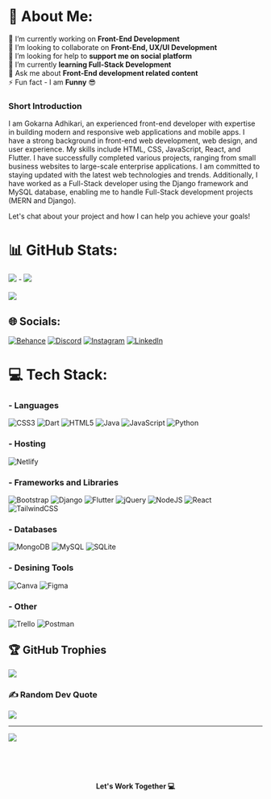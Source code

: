 
# 💫 About Me:
🔭 I’m currently working on **Front-End Development**<br>👯 I’m looking to collaborate on **Front-End, UX/UI Development** <br>🤝 I’m looking for help to **support me on social platform** <br>🌱 I’m currently **learning Full-Stack Development** <br>💬 Ask me about **Front-End development related content** <br>⚡ Fun fact - I am **Funny** 😎

### Short Introduction
I am Gokarna Adhikari, an experienced front-end developer with expertise in building modern and responsive web applications and mobile apps. I have a strong background in front-end web development, web design, and user experience. My skills include HTML, CSS, JavaScript, React, and Flutter. I have successfully completed various projects, ranging from small business websites to large-scale enterprise applications. I am committed to staying updated with the latest web technologies and trends. Additionally, I have worked as a Full-Stack developer using the Django framework and MySQL database, enabling me to handle Full-Stack development projects (MERN and Django).

Let's chat about your project and how I can help you achieve your goals!

# 📊 GitHub Stats:
![](https://github-readme-stats.vercel.app/api?username=gokarna123-goku&theme=radical&hide_border=false&include_all_commits=true&count_private=true) - 
![](https://github-readme-stats.vercel.app/api/top-langs/?username=gokarna123-goku&theme=radical&hide_border=false&include_all_commits=true&count_private=true&layout=compact) <br/> <br/>
![](https://github-readme-streak-stats.herokuapp.com/?user=gokarna123-goku&theme=radical&hide_border=false)

## 🌐 Socials:
[![Behance](https://img.shields.io/badge/Behance-1769ff?logo=behance&logoColor=white)](https://behance.net/https://www.behance.net/gokarnaadhikari) [![Discord](https://img.shields.io/badge/Discord-%237289DA.svg?logo=discord&logoColor=white)](https://discord.gg/https://discord.gg/9BhRT9Ae) [![Instagram](https://img.shields.io/badge/Instagram-%23E4405F.svg?logo=Instagram&logoColor=white)](https://instagram.com/https://www.instagram.com/theac_goku153/) [![LinkedIn](https://img.shields.io/badge/LinkedIn-%230077B5.svg?logo=linkedin&logoColor=white)](https://linkedin.com/in/https://www.linkedin.com/in/gokarna-a-583b0b245/) 

# 💻 Tech Stack:
### - Languages


![CSS3](https://img.shields.io/badge/css3-%231572B6.svg?style=for-the-badge&logo=css3&logoColor=white) ![Dart](https://img.shields.io/badge/dart-%230175C2.svg?style=for-the-badge&logo=dart&logoColor=white) ![HTML5](https://img.shields.io/badge/html5-%23E34F26.svg?style=for-the-badge&logo=html5&logoColor=white) ![Java](https://img.shields.io/badge/java-%23ED8B00.svg?style=for-the-badge&logo=java&logoColor=white) ![JavaScript](https://img.shields.io/badge/javascript-%23323330.svg?style=for-the-badge&logo=javascript&logoColor=%23F7DF1E) ![Python](https://img.shields.io/badge/python-3670A0?style=for-the-badge&logo=python&logoColor=ffdd54) 

### - Hosting


![Netlify](https://img.shields.io/badge/netlify-%23000000.svg?style=for-the-badge&logo=netlify&logoColor=#00C7B7) 

### - Frameworks and Libraries


![Bootstrap](https://img.shields.io/badge/bootstrap-%23563D7C.svg?style=for-the-badge&logo=bootstrap&logoColor=white) ![Django](https://img.shields.io/badge/django-%23092E20.svg?style=for-the-badge&logo=django&logoColor=white) ![Flutter](https://img.shields.io/badge/Flutter-%2302569B.svg?style=for-the-badge&logo=Flutter&logoColor=white) ![jQuery](https://img.shields.io/badge/jquery-%230769AD.svg?style=for-the-badge&logo=jquery&logoColor=white) ![NodeJS](https://img.shields.io/badge/node.js-6DA55F?style=for-the-badge&logo=node.js&logoColor=white) ![React](https://img.shields.io/badge/react-%2320232a.svg?style=for-the-badge&logo=react&logoColor=%2361DAFB) ![TailwindCSS](https://img.shields.io/badge/tailwindcss-%2338B2AC.svg?style=for-the-badge&logo=tailwind-css&logoColor=white) 

### - Databases


![MongoDB](https://img.shields.io/badge/MongoDB-%234ea94b.svg?style=for-the-badge&logo=mongodb&logoColor=white) ![MySQL](https://img.shields.io/badge/mysql-%2300f.svg?style=for-the-badge&logo=mysql&logoColor=white) ![SQLite](https://img.shields.io/badge/sqlite-%2307405e.svg?style=for-the-badge&logo=sqlite&logoColor=white) 

### - Desining Tools


![Canva](https://img.shields.io/badge/Canva-%2300C4CC.svg?style=for-the-badge&logo=Canva&logoColor=white) 	![Figma](https://img.shields.io/badge/figma-%23F24E1E.svg?style=for-the-badge&logo=figma&logoColor=white) 

### - Other


![Trello](https://img.shields.io/badge/Trello-%23026AA7.svg?style=for-the-badge&logo=Trello&logoColor=white) ![Postman](https://img.shields.io/badge/Postman-FF6C37?style=for-the-badge&logo=postman&logoColor=white)

## 🏆 GitHub Trophies
![](https://github-profile-trophy.vercel.app/?username=gokarna123-goku&theme=radical&no-frame=false&no-bg=false&margin-w=17&margin-h=17)

### ✍️ Random Dev Quote
![](https://quotes-github-readme.vercel.app/api?type=horizontal&theme=radical)

---

[![](https://visitcount.itsvg.in/api?id=gokarna123-goku&icon=5&color=3)](https://visitcount.itsvg.in)

<br/> <br/> <br/>
**<p align="center"> Let's Work Together 💻 </p>**


